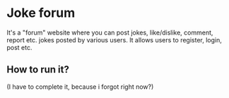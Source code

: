 # Joke forum
It's a "forum" website where you can post jokes, like/dislike, comment, report etc. jokes posted by various users.
It allows users to register, login, post etc. 

## How to run it?
(I have to complete it, because i forgot right now?)




